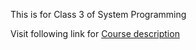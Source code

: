 This is for Class 3 of System Programming

Visit following link for [Course description](http://resourceful.github.io/classes/2016-09-21-week3-class3-file/)